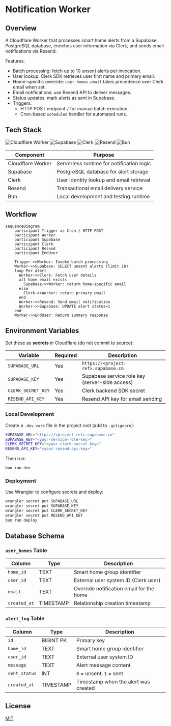# Notification Worker

## Overview

A Cloudflare Worker that processes smart home alerts from a Supabase PostgreSQL database, enriches user information via Clerk, and sends email notifications via Resend.

Features:

- Batch processing: fetch up to 10 unsent alerts per invocation.
- User lookup: Clerk SDK retrieves user first name and primary email.
- Home-specific override: `user_homes.email` takes precedence over Clerk email when set.
- Email notifications: use Resend API to deliver messages.
- Status updates: mark alerts as sent in Supabase.
- Triggers:
  - HTTP POST endpoint `/` for manual batch execution.
  - Cron-based `scheduled` handler for automated runs.

## Tech Stack

![Cloudflare Worker](https://img.shields.io/badge/Cloudflare-F38020?style=for-the-badge&logo=cloudflare&logoColor=white)
![Supabase](https://img.shields.io/badge/Supabase-3ECF8E?style=for-the-badge&logo=supabase&logoColor=white)
![Clerk](https://img.shields.io/badge/Clerk-0A103A?style=for-the-badge&logo=clerk&logoColor=white)
![Resend](https://img.shields.io/badge/Resend-5A45FF?style=for-the-badge&logo=mailchimp&logoColor=white)
![Bun](https://img.shields.io/badge/Bun-333333?style=for-the-badge&logo=bun&logoColor=white)

| Component         | Purpose                                   |
| ----------------- | ----------------------------------------- |
| Cloudflare Worker | Serverless runtime for notification logic |
| Supabase          | PostgreSQL database for alert storage     |
| Clerk             | User identity lookup and email retrieval  |
| Resend            | Transactional email delivery service      |
| Bun               | Local development and testing runtime     |

## Workflow

```mermaid
sequenceDiagram
    participant Trigger as Cron / HTTP POST
    participant Worker
    participant Supabase
    participant Clerk
    participant Resend
    participant EndUser

    Trigger->>Worker: Invoke batch processing
    Worker->>Supabase: SELECT unsent alerts (limit 10)
    loop Per alert
      Worker->>Clerk: Fetch user details
      alt home email exists
        Supabase->>Worker: return home-specific email
      else
        Clerk->>Worker: return primary email
      end
      Worker->>Resend: Send email notification
      Worker->>Supabase: UPDATE alert status=1
    end
    Worker->>EndUser: Return summary response
```

## Environment Variables

Set these as **secrets** in Cloudflare (do not commit to source):

| Variable           | Required | Description                                    |
| ------------------ | -------- | ---------------------------------------------- |
| `SUPABASE_URL`     | Yes      | `https://<project-ref>.supabase.co`            |
| `SUPABASE_KEY`     | Yes      | Supabase service role key (server-side access) |
| `CLERK_SECRET_KEY` | Yes      | Clerk backend SDK secret                       |
| `RESEND_API_KEY`   | Yes      | Resend API key for email sending               |

### Local Development

Create a `.dev.vars` file in the project root (add to `.gitignore`):

```bash
SUPABASE_URL="https://<project-ref>.supabase.co"
SUPABASE_KEY="<your-service-role-key>"
CLERK_SECRET_KEY="<your-clerk-secret-key>"
RESEND_API_KEY="<your-resend-api-key>"
```

Then run:

```bash
bun run dev
```

### Deployment

Use Wrangler to configure secrets and deploy:

```bash
wrangler secret put SUPABASE_URL
wrangler secret put SUPABASE_KEY
wrangler secret put CLERK_SECRET_KEY
wrangler secret put RESEND_API_KEY
bun run deploy
```

## Database Schema

### `user_homes` Table

| Column       | Type      | Description                              |
| ------------ | --------- | ---------------------------------------- |
| `home_id`    | TEXT      | Smart home group identifier              |
| `user_id`    | TEXT      | External user system ID (Clerk user)     |
| `email`      | TEXT      | Override notification email for the home |
| `created_at` | TIMESTAMP | Relationship creation timestamp          |

### `alert_log` Table

| Column        | Type      | Description                          |
| ------------- | --------- | ------------------------------------ |
| `id`          | BIGINT PK | Primary key                          |
| `home_id`     | TEXT      | Smart home group identifier          |
| `user_id`     | TEXT      | External user system ID              |
| `message`     | TEXT      | Alert message content                |
| `sent_status` | INT       | `0` = unsent, `1` = sent             |
| `created_at`  | TIMESTAMP | Timestamp when the alert was created |

## License

[MIT](LICENSE)
